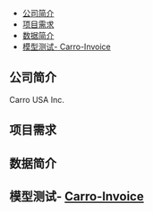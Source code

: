 - [公司简介](#公司简介)
- [项目需求](#项目需求)
- [数据简介](#数据简介)
- [模型测试- Carro-Invoice](#模型测试--carro-invoice)
## 公司简介
Carro USA Inc.
## 项目需求
## 数据简介
## 模型测试- [Carro-Invoice](#carro-invoice)

